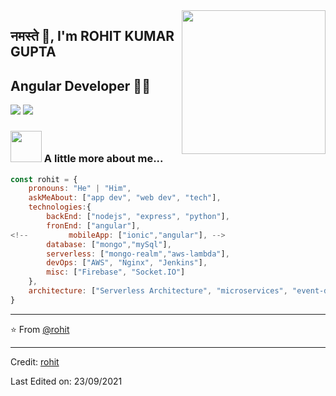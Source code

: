 <img align='right' src="https://media.giphy.com/media/M9gbBd9nbDrOTu1Mqx/giphy.gif" width="230">

## नमस्ते 🙏, I'm ROHIT KUMAR GUPTA 
## Angular Developer 👨‍💻




[![](https://img.shields.io/badge/LinkedIn-Rohit-blue)](https://www.linkedin.com/in/rkumar181298/)
[![](https://img.shields.io/badge/Gmail-rohit%40gmail.com-red)](mailto:rohit.kumar@chicmic.co.in)


### <img src="https://media.giphy.com/media/VgCDAzcKvsR6OM0uWg/giphy.gif" width="50"> A little more about me...  

```javascript
const rohit = {
    pronouns: "He" | "Him",
    askMeAbout: ["app dev", "web dev", "tech"],
    technologies:{
        backEnd: ["nodejs", "express", "python"],
        fronEnd: ["angular"],
<!--         mobileApp: ["ionic","angular"], -->
        database: ["mongo","mySql"],
        serverless: ["mongo-realm","aws-lambda"],
        devOps: ["AWS", "Nginx", "Jenkins"],
        misc: ["Firebase", "Socket.IO"]
    },
    architecture: ["Serverless Architecture", "microservices", "event-driven", "Single page applications"],
}
```

---
⭐️ From [@rohit](https://github.com/rohit-chicmic)


----
Credit: [rohit](https://github.com/rohit-chicmic)

Last Edited on: 23/09/2021
